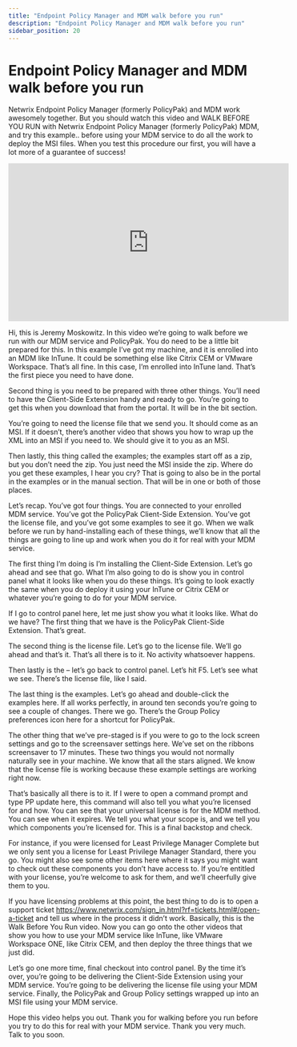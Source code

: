```yaml
---
title: "Endpoint Policy Manager and MDM walk before you run"
description: "Endpoint Policy Manager and MDM walk before you run"
sidebar_position: 20
---
```

# Endpoint Policy Manager and MDM walk before you run

Netwrix Endpoint Policy Manager (formerly PolicyPak) and MDM work awesomely together. But you should
watch this video and WALK BEFORE YOU RUN with Netwrix Endpoint Policy Manager (formerly PolicyPak)
MDM, and try this example.. before using your MDM service to do all the work to deploy the MSI
files. When you test this procedure our first, you will have a lot more of a guarantee of success!

<iframe width="560" height="315" src="https://www.youtube.com/embed/Kojo2mq3JhM?si=1vDNcZm_30k8y9QP" title="YouTube video player" frameborder="0" allow="accelerometer; autoplay; clipboard-write; encrypted-media; gyroscope; picture-in-picture; web-share" referrerpolicy="strict-origin-when-cross-origin" allowfullscreen></iframe>

Hi, this is Jeremy Moskowitz. In this video we’re going to walk before we run with our MDM service
and PolicyPak. You do need to be a little bit prepared for this. In this example I’ve got my
machine, and it is enrolled into an MDM like InTune. It could be something else like Citrix CEM or
VMware Workspace. That’s all fine. In this case, I’m enrolled into InTune land. That’s the first
piece you need to have done.

Second thing is you need to be prepared with three other things. You’ll need to have the Client-Side
Extension handy and ready to go. You’re going to get this when you download that from the portal. It
will be in the bit section.

You’re going to need the license file that we send you. It should come as an MSI. If it doesn’t,
there’s another video that shows you how to wrap up the XML into an MSI if you need to. We should
give it to you as an MSI.

Then lastly, this thing called the examples; the examples start off as a zip, but you don’t need the
zip. You just need the MSI inside the zip. Where do you get these examples, I hear you cry? That is
going to also be in the portal in the examples or in the manual section. That will be in one or both
of those places.

Let’s recap. You’ve got four things. You are connected to your enrolled MDM service. You’ve got the
PolicyPak Client-Side Extension. You’ve got the license file, and you’ve got some examples to see it
go. When we walk before we run by hand-installing each of these things, we’ll know that all the
things are going to line up and work when you do it for real with your MDM service.

The first thing I’m doing is I’m installing the Client-Side Extension. Let’s go ahead and see that
go. What I’m also going to do is show you in control panel what it looks like when you do these
things. It’s going to look exactly the same when you do deploy it using your InTune or Citrix CEM or
whatever you’re going to do for your MDM service.

If I go to control panel here, let me just show you what it looks like. What do we have? The first
thing that we have is the PolicyPak Client-Side Extension. That’s great.

The second thing is the license file. Let’s go to the license file. We’ll go ahead and that’s it.
That’s all there is to it. No activity whatsoever happens.

Then lastly is the – let’s go back to control panel. Let’s hit F5. Let’s see what we see. There’s
the license file, like I said.

The last thing is the examples. Let’s go ahead and double-click the examples here. If all works
perfectly, in around ten seconds you’re going to see a couple of changes. There we go. There’s the
Group Policy preferences icon here for a shortcut for PolicyPak.

The other thing that we’ve pre-staged is if you were to go to the lock screen settings and go to the
screensaver settings here. We’ve set on the ribbons screensaver to 17 minutes. These two things you
would not normally naturally see in your machine. We know that all the stars aligned. We know that
the license file is working because these example settings are working right now.

That’s basically all there is to it. If I were to open a command prompt and type PP update here,
this command will also tell you what you’re licensed for and how. You can see that your universal
license is for the MDM method. You can see when it expires. We tell you what your scope is, and we
tell you which components you’re licensed for. This is a final backstop and check.

For instance, if you were licensed for Least Privilege Manager Complete but we only sent you a
license for Least Privilege Manager Standard, there you go. You might also see some other items here
where it says you might want to check out these components you don’t have access to. If you’re
entitled with your license, you’re welcome to ask for them, and we’ll cheerfully give them to you.

If you have licensing problems at this point, the best thing to do is to open a support ticket
https://www.netwrix.com/sign_in.html?rf=tickets.html#/open-a-ticket and tell us where in the process
it didn’t work. Basically, this is the Walk Before You Run video. Now you can go onto the other
videos that show you how to use your MDM service like InTune, like VMware Workspace ONE, like Citrix
CEM, and then deploy the three things that we just did.

Let’s go one more time, final checkout into control panel. By the time it’s over, you’re going to be
delivering the Client-Side Extension using your MDM service. You’re going to be delivering the
license file using your MDM service. Finally, the PolicyPak and Group Policy settings wrapped up
into an MSI file using your MDM service.

Hope this video helps you out. Thank you for walking before you run before you try to do this for
real with your MDM service. Thank you very much. Talk to you soon.
